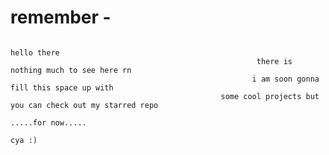 # remember -


                                                                       hello there    
                                                           there is nothing much to see here rn
                                                          i am soon gonna fill this space up with 
                                                   some cool projects but you can check out my starred repo 
                                                                    .....for now.....
                                                                          cya :)
                                                                          
